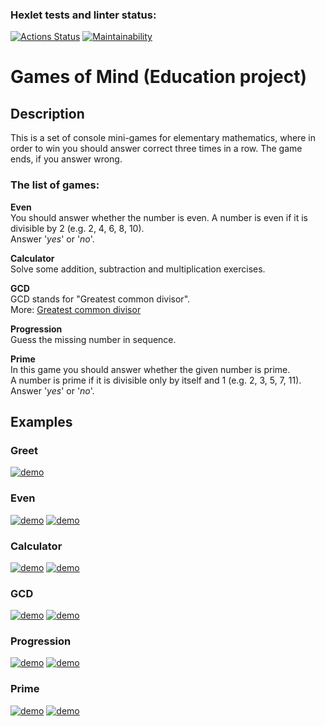 ### Hexlet tests and linter status:
[![Actions Status](https://github.com/RedGradient/java-project-61/workflows/hexlet-check/badge.svg)](https://github.com/RedGradient/java-project-61/actions)
[![Maintainability](https://api.codeclimate.com/v1/badges/66d487cd35c7f6c49c64/maintainability)](https://codeclimate.com/github/RedGradient/java-project-61/maintainability)

# Games of Mind (Education project)

## Description
This is a set of console mini-games for elementary mathematics, where in order to win you should answer correct three times in a row.
The game ends, if you answer wrong.

### The list of games:

__Even__  
You should answer whether the number is even.
A number is even if it is divisible by 2 (e.g. 2, 4, 6, 8, 10).  
Answer '*yes*' or '*no*'.

__Calculator__  
Solve some addition, subtraction and multiplication exercises.

__GCD__  
GCD stands for "Greatest common divisor".  
More: [Greatest common divisor](https://en.wikipedia.org/wiki/Greatest_common_divisor)

__Progression__  
Guess the missing number in sequence.

__Prime__  
In this game you should answer whether the given number is prime.  
A number is prime if it is divisible only by itself and 1 (e.g. 2, 3, 5, 7, 11).  
Answer '*yes*' or '*no*'.

## Examples

### Greet
[![demo](https://asciinema.org/a/sy6jMS7qOBagozMkoKvmCl2nA.svg)](https://asciinema.org/a/sy6jMS7qOBagozMkoKvmCl2nA)

### Even
[![demo](https://asciinema.org/a/HGzm33uRCRBUeb4ATs13zYIkh.svg)](https://asciinema.org/a/HGzm33uRCRBUeb4ATs13zYIkh)
[![demo](https://asciinema.org/a/O9kdlVfHLCQgRx4yaGKSznVXC.svg)](https://asciinema.org/a/O9kdlVfHLCQgRx4yaGKSznVXC)

### Calculator
[![demo](https://asciinema.org/a/qQMBeMmpaMkIngimPtEIR3LNJ.svg)](https://asciinema.org/a/qQMBeMmpaMkIngimPtEIR3LNJ)
[![demo](https://asciinema.org/a/qqn1TjNdIqOc6zxpaBT6WnjAD.svg)](https://asciinema.org/a/qqn1TjNdIqOc6zxpaBT6WnjAD)

### GCD
[![demo](https://asciinema.org/a/TwdzSpRHYU7jp2v6kYYV4j0aH.svg)](https://asciinema.org/a/TwdzSpRHYU7jp2v6kYYV4j0aH)
[![demo](https://asciinema.org/a/2bWTw9sgunSVTk9MTvkPM36KT.svg)](https://asciinema.org/a/2bWTw9sgunSVTk9MTvkPM36KT)

### Progression
[![demo](https://asciinema.org/a/Q7zJ2qTEoSsEWkQL0LOt6bjwX.svg)](https://asciinema.org/a/Q7zJ2qTEoSsEWkQL0LOt6bjwX)
[![demo](https://asciinema.org/a/R3Lo3FLd3edyjbPM67frYGkUK.svg)](https://asciinema.org/a/R3Lo3FLd3edyjbPM67frYGkUK)

### Prime
[![demo](https://asciinema.org/a/nc3gNXSt6hNsmy6Hwm3l0ob3Y.svg)](https://asciinema.org/a/nc3gNXSt6hNsmy6Hwm3l0ob3Y)
[![demo](https://asciinema.org/a/xCsSR5HLoY5ErcelHQ49BJ4Xd.svg)](https://asciinema.org/a/xCsSR5HLoY5ErcelHQ49BJ4Xd)

